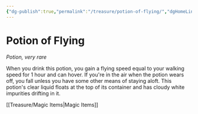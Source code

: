 ```yaml
---
{"dg-publish":true,"permalink":"/treasure/potion-of-flying/","dgHomeLink":false,"dgPassFrontmatter":true}
---
```



# Potion of Flying

*Potion, very rare*

When you drink this potion, you gain a flying speed equal to your walking speed for 1 hour and can hover. If you're in the air when the potion wears off, you fall unless you have some other means of staying aloft. This potion's clear liquid floats at the top of its container and has cloudy white impurities drifting in it.


[[Treasure/Magic Items|Magic Items]]